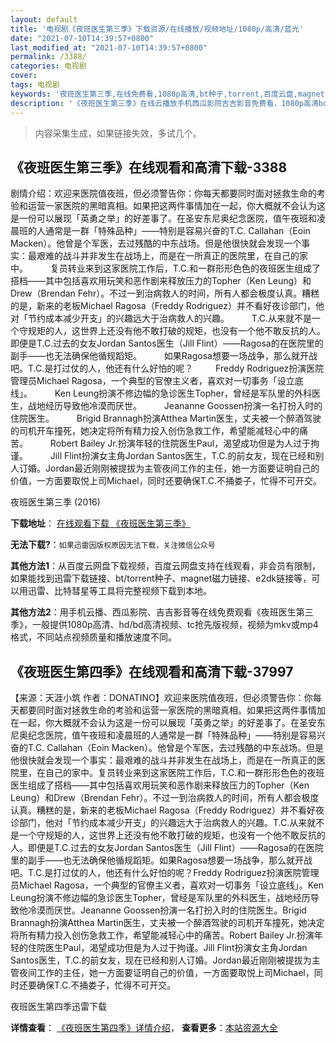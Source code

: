 ```yaml
---
layout: default
title: '电视剧《夜班医生第三季》下载资源/在线播放/视频地址/1080p/高清/蓝光'
date: "2021-07-10T14:39:57+0800"
last_modified_at: "2021-07-10T14:39:57+0800"
permalink: /3388/
categories: 电视剧
cover:
tags: 电视剧
keywords: '夜班医生第三季,在线免费看,1080p高清,bt种子,torrent,百度云盘,magnet,磁力链,迅雷下载资源'
description: '《夜班医生第三季》在线云播放手机西瓜影院吉吉影音免费看，1080p高清bd/hd未删减完整版和tc抢先枪版，mkv/mp4格式，附带bt/torrent种子、magnet/磁力链、百度云盘、网盘资源迅雷下载链接'
---
```


>内容采集生成，如果链接失效，多试几个。


## 《夜班医生第三季》在线观看和高清下载-3388

剧情介绍：欢迎来医院值夜班，但必须警告你：你每天都要同时面对拯救生命的考验和运营一家医院的黑暗真相。如果把这两件事情加在一起，你大概就不会认为这是一份可以展现「英勇之举」的好差事了。在圣安东尼奥纪念医院，值午夜班和凌晨班的人通常是一群「特殊品种」——特别是容易兴奋的T.C. Callahan（Eoin Macken）。他曾是个军医，去过残酷的中东战场。但是他很快就会发现一个事实：最艰难的战斗并非发生在战场上，而是在一所真正的医院里，在自己的家中。  　　复员转业来到这家医院工作后，T.C.和一群形形色色的夜班医生组成了搭档——其中包括喜欢用玩笑和恶作剧来释放压力的Topher（Ken Leung）和Drew（Brendan Fehr）。不过一到治病救人的时间，所有人都会极度认真。糟糕的是，新来的老板Michael Ragosa（Freddy Rodriguez）并不看好夜诊部门，他对「节约成本减少开支」的兴趣远大于治病救人的兴趣。  　　T.C.从来就不是一个守规矩的人，这世界上还没有他不敢打破的规矩，也没有一个他不敢反抗的人。即便是T.C.过去的女友Jordan Santos医生（Jill Flint）——Ragosa的在医院里的副手——也无法确保他循规蹈矩。  　　如果Ragosa想要一场战争，那么就开战吧。T.C.是打过仗的人，他还有什么好怕的呢？  　　Freddy Rodriguez扮演医院管理员Michael Ragosa，一个典型的官僚主义者，喜欢对一切事务「设立底线」。  　　Ken Leung扮演不修边幅的急诊医生Topher，曾经是军队里的外科医生，战地经历导致他冷漠而厌世。  　　Jeananne Goossen扮演一名打扮入时的住院医生。  　　Brigid Brannagh扮演Atthea Martin医生，丈夫被一个醉酒驾驶的司机开车撞死，她决定将所有精力投入创伤急救工作，希望能减轻心中的痛苦。  　　Robert Bailey Jr.扮演年轻的住院医生Paul，渴望成功但是为人过于拘谨。  　　Jill Flint扮演女主角Jordan Santos医生，T.C.的前女友，现在已经和别人订婚。Jordan最近刚刚被提拔为主管夜间工作的主任，她一方面要证明自己的价值，一方面要取悦上司Michael，同时还要确保T.C.不捅娄子，忙得不可开交。


夜班医生第三季 (2016)

**下载地址**： [在线观看下载 《夜班医生第三季》](https://www.btbtdy.me/btdy/dy11974.html) 


**无法下载?**：`如果迅雷因版权原因无法下载，关注微信公众号 `

**其他方法1**：从百度云网盘下载视频，百度云网盘支持在线观看，非会员有限制，如果能找到迅雷下载链接、bt/torrent种子、magnet磁力链接、e2dk链接等，可以用迅雷、比特彗星等工具将完整视频下载到本地。

**其他方法2**：用手机云播、西瓜影院、吉吉影音等在线免费观看《夜班医生第三季》，一般提供1080p高清、hd/bd高清视频、tc抢先版视频，视频为mkv或mp4格式，不同站点视频质量和播放速度不同。


## 《夜班医生第四季》在线观看和高清下载-37997

【来源：天涯小筑 作者：DONATINO】欢迎来医院值夜班，但必须警告你：你每天都要同时面对拯救生命的考验和运营一家医院的黑暗真相。如果把这两件事情加在一起，你大概就不会认为这是一份可以展现「英勇之举」的好差事了。在圣安东尼奥纪念医院，值午夜班和凌晨班的人通常是一群「特殊品种」——特别是容易兴奋的T.C. Callahan（Eoin Macken）。他曾是个军医，去过残酷的中东战场。但是他很快就会发现一个事实：最艰难的战斗并非发生在战场上，而是在一所真正的医院里，在自己的家中。复员转业来到这家医院工作后，T.C.和一群形形色色的夜班医生组成了搭档——其中包括喜欢用玩笑和恶作剧来释放压力的Topher（Ken Leung）和Drew（Brendan Fehr）。不过一到治病救人的时间，所有人都会极度认真。糟糕的是，新来的老板Michael Ragosa（Freddy Rodriguez）并不看好夜诊部门，他对「节约成本减少开支」的兴趣远大于治病救人的兴趣。T.C.从来就不是一个守规矩的人，这世界上还没有他不敢打破的规矩，也没有一个他不敢反抗的人。即便是T.C.过去的女友Jordan Santos医生（Jill Flint）——Ragosa的在医院里的副手——也无法确保他循规蹈矩。如果Ragosa想要一场战争，那么就开战吧。T.C.是打过仗的人，他还有什么好怕的呢？Freddy Rodriguez扮演医院管理员Michael Ragosa，一个典型的官僚主义者，喜欢对一切事务「设立底线」。Ken Leung扮演不修边幅的急诊医生Topher，曾经是军队里的外科医生，战地经历导致他冷漠而厌世。Jeananne Goossen扮演一名打扮入时的住院医生。Brigid Brannagh扮演Atthea Martin医生，丈夫被一个醉酒驾驶的司机开车撞死，她决定将所有精力投入创伤急救工作，希望能减轻心中的痛苦。Robert Bailey Jr.扮演年轻的住院医生Paul，渴望成功但是为人过于拘谨。Jill Flint扮演女主角Jordan Santos医生，T.C.的前女友，现在已经和别人订婚。Jordan最近刚刚被提拔为主管夜间工作的主任，她一方面要证明自己的价值，一方面要取悦上司Michael，同时还要确保T.C.不捅娄子，忙得不可开交。


夜班医生第四季迅雷下载

**详情查看**： [《夜班医生第四季》详情介绍](/movie/37997/)， **查看更多**：[本站资源大全](/movie/t/all/)

